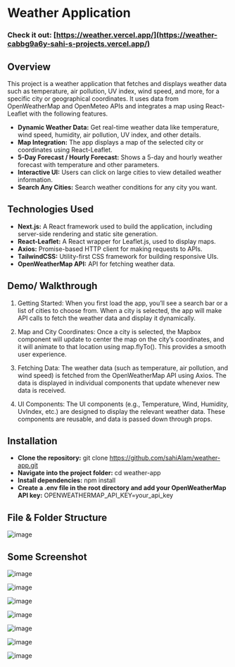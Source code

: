 # Weather Application
### Check it out: [https://weather.vercel.app/](https://weather-cabbg9a6y-sahi-s-projects.vercel.app/)

## Overview

This project is a weather application that fetches and displays weather data such as temperature, air pollution, UV index, wind speed, and more, for a specific city or geographical coordinates. It uses data from OpenWeatherMap and OpenMeteo APIs and integrates a map using React-Leaflet with the following features. 


- **Dynamic Weather Data:** Get real-time weather data like temperature, wind speed, humidity, air pollution, UV index, and other details.
- **Map Integration:** The app displays a map of the selected city or coordinates using React-Leaflet.
- **5-Day Forecast / Hourly Forecast:** Shows a 5-day and hourly weather forecast with temperature and other parameters.
- **Interactive UI:** Users can click on large cities to view detailed weather information.
- **Search Any Cities:** Search weather conditions for any city you want.


## Technologies Used 

- **Next.js:** A React framework used to build the application, including server-side rendering and static site generation.
- **React-Leaflet:** A React wrapper for Leaflet.js, used to display maps.
- **Axios:** Promise-based HTTP client for making requests to APIs.
- **TailwindCSS:** Utility-first CSS framework for building responsive UIs.
- **OpenWeatherMap API:** API for fetching weather data.


## Demo/ Walkthrough

1. Getting Started:
When you first load the app, you’ll see a search bar or a list of cities to choose from. When a city is selected, the app will make API calls to fetch the weather data and display it dynamically.

2. Map and City Coordinates:
Once a city is selected, the Mapbox component will update to center the map on the city’s coordinates, and it will animate to that location using map.flyTo(). This provides a smooth user experience.

3. Fetching Data:
The weather data (such as temperature, air pollution, and wind speed) is fetched from the OpenWeatherMap API using Axios. The data is displayed in individual components that update whenever new data is received.

4. UI Components:
The UI components (e.g., Temperature, Wind, Humidity, UvIndex, etc.) are designed to display the relevant weather data. These components are reusable, and data is passed down through props.

## Installation

- **Clone the repository:** git clone https://github.com/sahiAlam/weather-app.git
- **Navigate into the project folder:** cd weather-app
- **Install dependencies:** npm install
- **Create a .env file in the root directory and add your OpenWeatherMap API key:** OPENWEATHERMAP_API_KEY=your_api_key

## File & Folder Structure
![image](https://github.com/user-attachments/assets/21bd419f-3a9f-4207-b624-22a918321f29)



## Some Screenshot

![image](https://github.com/user-attachments/assets/f8411e8f-6d46-43af-b726-149e4e4a6a95)

![image](https://github.com/user-attachments/assets/1275cadd-45d8-4126-a89e-0f6b31200b1d)

![image](https://github.com/user-attachments/assets/59025ce6-7c1e-45aa-9567-de0c62ce6d24)

![image](https://github.com/user-attachments/assets/2d8cd1b2-ebd2-4712-a079-4841cb977ff9)

![image](https://github.com/user-attachments/assets/fb246d7e-3b21-498c-aaa6-2c31a1377b98)



![image](https://github.com/user-attachments/assets/d3b8a7ee-95d9-49b8-bbfb-dbeb04569c0e)

![image](https://github.com/user-attachments/assets/5b58d675-7adb-4c68-a7b2-078f43c25c96)
